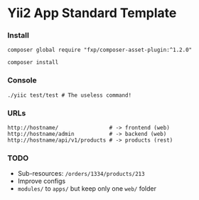 Yii2 App Standard Template
==========================

### Install
``` 
composer global require "fxp/composer-asset-plugin:^1.2.0"

composer install
```

### Console
```
./yiic test/test # The useless command!
```

### URLs
```
http://hostname/                # -> frontend (web)
http://hostname/admin           # -> backend (web)
http://hostname/api/v1/products # -> products (rest)
```

### TODO
* Sub-resources: ` /orders/1334/products/213 `
* Improve configs
* `modules/` to `apps/` but keep only one `web/` folder
